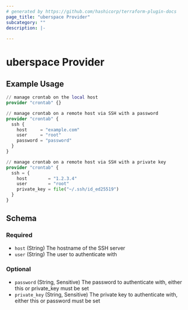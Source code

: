 ```yaml
---
# generated by https://github.com/hashicorp/terraform-plugin-docs
page_title: "uberspace Provider"
subcategory: ""
description: |-
  
---
```


# uberspace Provider



## Example Usage

```terraform
// manage crontab on the local host
provider "crontab" {}

// manage crontab on a remote host via SSH with a password
provider "crontab" {
  ssh {
    host     = "example.com"
    user     = "root"
    password = "password"
  }
}

// manage crontab on a remote host via SSH with a private key
provider "crontab" {
  ssh = {
    host        = "1.2.3.4"
    user        = "root"
    private_key = file("~/.ssh/id_ed25519")
  }
}
```

<!-- schema generated by tfplugindocs -->
## Schema

### Required

- `host` (String) The hostname of the SSH server
- `user` (String) The user to authenticate with

### Optional

- `password` (String, Sensitive) The password to authenticate with, either this or private_key must be set
- `private_key` (String, Sensitive) The private key to authenticate with, either this or password must be set

